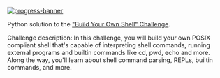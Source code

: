 [![progress-banner](https://backend.codecrafters.io/progress/shell/615e188b-5392-48f4-a4de-0fbdca413559)](https://app.codecrafters.io/users/codecrafters-bot?r=2qF)

Python solution to the ["Build Your Own Shell" Challenge](https://app.codecrafters.io/courses/shell/overview).

Challenge description: In this challenge, you will build your own POSIX compliant shell that's capable 
of interpreting shell commands, running external programs and builtin commands like cd,  pwd, echo and more.
Along the way, you'll learn about shell command parsing, REPLs,  builtin commands, and more.
